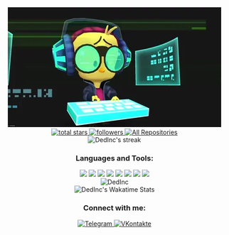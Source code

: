 <div id="header" align="center">
  <img src="https://raw.githubusercontent.com/DedInc/DedInc/main/coding.gif" width="480" height="270"/>
</div>

<div id="badges" align="center">
  <a href="https://github.com/DedInc?tab=repositories&sort=stargazers">
    <img src="https://custom-icon-badges.herokuapp.com/badge/dynamic/json?logo=star&color=55960c&labelColor=488207&label=Stars&style=for-the-badge&query=%24.stars&url=https://api.github-star-counter.workers.dev/user/DedInc" alt="total stars"/>
  </a>
  <a href="https://github.com/DedInc?tab=followers">
    <img src="https://custom-icon-badges.herokuapp.com/github/followers/DedInc?color=236ad3&labelColor=1155ba&style=for-the-badge&logo=person-add&label=Follow&logoColor=white" alt="followers"/>
  </a>
  <a href="https://github.com/DedInc?tab=repositories&sort=stargazers">
    <img src="https://custom-icon-badges.herokuapp.com/badge/-All%20Repos-2962FF?style=for-the-badge&logoColor=white&logo=repo" alt="All Repositories"/>
  </a>
</div>

<div align="center">
  <img src="https://github-readme-streak-stats.herokuapp.com/?user=DedInc&theme=tokyonight&hide_border=true" alt="DedInc's streak"/>
</div>

<h3 align="center">Languages and Tools:</h3>

<div align="center">
    <img src="https://img.shields.io/badge/Java-007396.svg?logo=java&logoColor=white"/>
    <img src="https://img.shields.io/badge/Python-14354C.svg?logo=python&logoColor=white"/>
    <img src="https://img.shields.io/badge/MySQL-00f.svg?logo=mysql&logoColor=white"/>
    <img src="https://img.shields.io/badge/Oracle-F00000.svg?logo=oracle&logoColor=white"/>
    <img src="https://img.shields.io/badge/SQLite-07405e.svg?logo=sqlite&logoColor=white"/>
    <img src="https://img.shields.io/badge/Git-F05033.svg?logo=git&logoColor=white"/>
    <img src="https://img.shields.io/badge/Jupyter-F37626.svg?logo=Jupyter&logoColor=white"/>
    <img src="https://img.shields.io/badge/-Stack%20Overflow-FE7A16?logo=stack-overflow&logoColor=white"/>
</div>

<div align="center">
  <img src="https://github-readme-stats.vercel.app/api/top-langs/?username=DedInc&theme=tokyonight&hide_border=true" alt="DedInc"/>
</div>

<div id="activity-graph" align="center">
  <img src="https://github-readme-stats.vercel.app/api/wakatime?username=DedInc&theme=tokyonight&hide_border=true&custom_title=Coding%20Activity%20for%20the%20Last%207%20Days" alt="DedInc's Wakatime Stats"/>
</div>

<h3 align="center">Connect with me:</h3>
<p align="center">
  <a href="https://t.me/maehdakvan777">
    <img src="https://img.shields.io/badge/Telegram-2CA5E0?style=for-the-badge&logo=telegram&logoColor=white" alt="Telegram"/>
  </a>
  <a href="https://vk.com/animationtube">
    <img src="https://img.shields.io/badge/VKontakte-%232E87FB?style=for-the-badge&logo=vk&logoColor=white" alt="VKontakte"/>
  </a>
</p>
